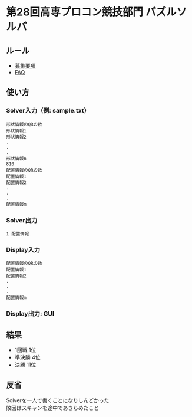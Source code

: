 # 第28回高専プロコン競技部門 パズルソルバ

## ルール
- [募集要項](http://www.procon.gr.jp/wp-content/uploads//2017/04/8db30280f6638520be40ad86b4bf1b37.pdf)
- [FAQ](http://www.procon.gr.jp/wp-content/uploads//2017/05/kyogiFAQ1.pdf)

## 使い方
### Solver入力（例: sample.txt）
```
形状情報のQRの数
形状情報1
形状情報2
.
.
.
形状情報n
810
配置情報のQRの数
配置情報1
配置情報2
.
.
.
配置情報m
```
### Solver出力
```
1 配置情報
```

### Display入力
```
配置情報のQRの数
配置情報1
配置情報2
.
.
.
配置情報m
```
### Display出力: GUI

## 結果
- 1回戦 1位  
- 準決勝 4位  
- 決勝 11位  

## 反省
Solverを一人で書くことになりしんどかった  
敗因はスキャンを途中であきらめたこと  
